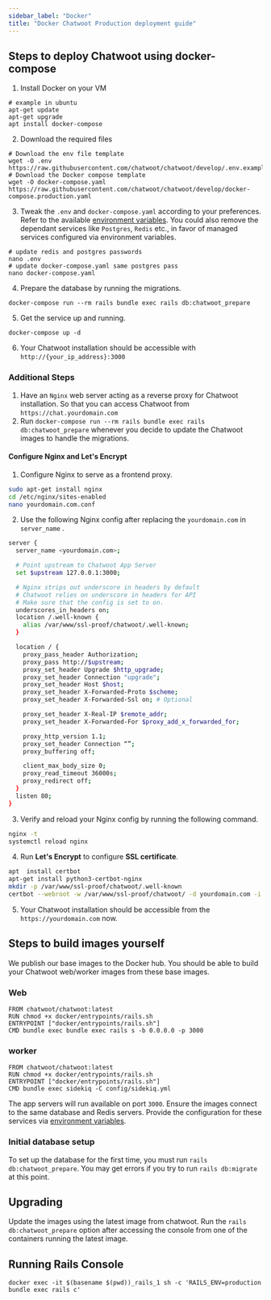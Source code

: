 ```yaml
---
sidebar_label: "Docker"
title: "Docker Chatwoot Production deployment guide"
---
```



## Steps to deploy Chatwoot using docker-compose

1) Install Docker on your VM
```
# example in ubuntu
apt-get update
apt-get upgrade
apt install docker-compose
```

2) Download the required files
```
# Download the env file template
wget -O .env https://raw.githubusercontent.com/chatwoot/chatwoot/develop/.env.example
# Download the Docker compose template
wget -O docker-compose.yaml https://raw.githubusercontent.com/chatwoot/chatwoot/develop/docker-compose.production.yaml
```

3) Tweak the `.env` and `docker-compose.yaml` according to your preferences. Refer to the available [environment variables](/docs/self-hosted/configuration/environment-variables). You could also remove the dependant services like `Postgres`, `Redis` etc., in favor of managed services configured via environment variables.

```
# update redis and postgres passwords
nano .env
# update docker-compose.yaml same postgres pass
nano docker-compose.yaml
```

4) Prepare the database by running the migrations.
```
docker-compose run --rm rails bundle exec rails db:chatwoot_prepare
```

5) Get the service up and running.
```
docker-compose up -d
```

6) Your Chatwoot installation should be accessible with `http://{your_ip_address}:3000`

### Additional Steps

1) Have an `Nginx` web server acting as a reverse proxy for Chatwoot installation. So that you can access Chatwoot from `https://chat.yourdomain.com`
2) Run `docker-compose run --rm rails bundle exec rails db:chatwoot_prepare` whenever you decide to update the Chatwoot images to handle the migrations.

#### Configure Nginx and **Let's Encrypt**

1. Configure Nginx to serve as a frontend proxy.

```bash
sudo apt-get install nginx
cd /etc/nginx/sites-enabled
nano yourdomain.com.conf
```

2. Use the following Nginx config after replacing the `yourdomain.com` in `server_name` .

```bash
server {
  server_name <yourdomain.com>;

  # Point upstream to Chatwoot App Server
  set $upstream 127.0.0.1:3000;

  # Nginx strips out underscore in headers by default
  # Chatwoot relies on underscore in headers for API
  # Make sure that the config is set to on.
  underscores_in_headers on;
  location /.well-known {
    alias /var/www/ssl-proof/chatwoot/.well-known;
  }

  location / {
    proxy_pass_header Authorization;
    proxy_pass http://$upstream;
    proxy_set_header Upgrade $http_upgrade;
    proxy_set_header Connection "upgrade";
    proxy_set_header Host $host;
    proxy_set_header X-Forwarded-Proto $scheme;
    proxy_set_header X-Forwarded-Ssl on; # Optional

    proxy_set_header X-Real-IP $remote_addr;
    proxy_set_header X-Forwarded-For $proxy_add_x_forwarded_for;

    proxy_http_version 1.1;
    proxy_set_header Connection “”;
    proxy_buffering off;

    client_max_body_size 0;
    proxy_read_timeout 36000s;
    proxy_redirect off;
  }
  listen 80;
}
```

3. Verify and reload your Nginx config by running the following command.

```bash
nginx -t
systemctl reload nginx
```

4. Run **Let's Encrypt** to configure **SSL certificate**.

```bash
apt  install certbot
apt-get install python3-certbot-nginx
mkdir -p /var/www/ssl-proof/chatwoot/.well-known
certbot --webroot -w /var/www/ssl-proof/chatwoot/ -d yourdomain.com -i nginx
```

5. Your Chatwoot installation should be accessible from the `https://yourdomain.com` now.


## Steps to build images yourself

We publish our base images to the Docker hub. You should be able to build your Chatwoot web/worker images from these base images.

### Web

```
FROM chatwoot/chatwoot:latest
RUN chmod +x docker/entrypoints/rails.sh
ENTRYPOINT ["docker/entrypoints/rails.sh"]
CMD bundle exec bundle exec rails s -b 0.0.0.0 -p 3000
```

### worker

```
FROM chatwoot/chatwoot:latest
RUN chmod +x docker/entrypoints/rails.sh
ENTRYPOINT ["docker/entrypoints/rails.sh"]
CMD bundle exec sidekiq -C config/sidekiq.yml
```

The app servers will run available on port `3000`. Ensure the images connect to the same database and Redis servers. Provide the configuration for these services via [environment variables](/docs/self-hosted/configuration/environment-variables).

### Initial database setup

To set up the database for the first time, you must run `rails db:chatwoot_prepare`. You may get errors if you try to run `rails db:migrate` at this point.

## Upgrading

Update the images using the latest image from chatwoot. Run the `rails db:chatwoot_prepare` option after accessing the console from one of the containers running the latest image.

## Running Rails Console

```
docker exec -it $(basename $(pwd))_rails_1 sh -c 'RAILS_ENV=production bundle exec rails c'
```
